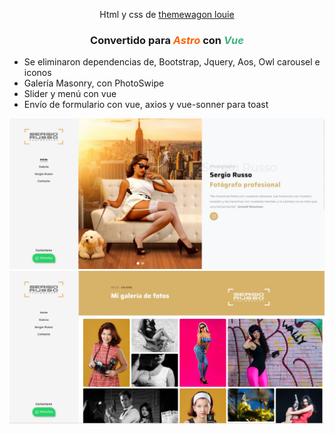 <div align="center">
    <p> Html y css de <a href="https://github.com/themewagon/louie/tree/master">themewagon louie</a>
    </p>
    <h3>
        Convertido para <em style="color:#ff6209">Astro</em> con <em style="color:#3fb27f">Vue</em>
    </h3>
</div>

- Se eliminaron dependencias de, Bootstrap, Jquery, Aos, Owl carousel e iconos
- Galería Masonry, con PhotoSwipe
- Slider y menú con vue
- Envío de formulario con vue, axios y vue-sonner para toast

<img src="portada.jpg" />
<img src="galeria.jpg" />